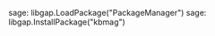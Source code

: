 sage: libgap.LoadPackage("PackageManager")
sage: libgap.InstallPackage("kbmag")


<!---
fatma371/fatma371 is a ✨ special ✨ repository because its `README.md` (this file) appears on your GitHub profile.
You can click the Preview link to take a look at your changes.
--->
